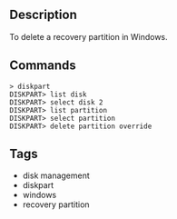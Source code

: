 ## Description
To delete a recovery partition in Windows.

## Commands

```CMD
> diskpart
DISKPART> list disk
DISKPART> select disk 2
DISKPART> list partition
DISKPART> select partition 
DISKPART> delete partition override
```


## Tags
- disk management
- diskpart
- windows
- recovery partition
